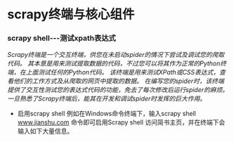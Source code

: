 # scrapy终端与核心组件
### scrapy shell---测试xpath表达式
*Scrapy终端是一个交互终端，供您在未启动spider的情况下尝试及调试您的爬取代码。 其本意是用来测试提取数据的代码，不过您可以将其作为正常的Python终端，在上面测试任何的Python代码。
该终端是用来测试XPath或CSS表达式，查看他们的工作方式及从爬取的网页中提取的数据。 在编写您的spider时，该终端提供了交互性测试您的表达式代码的功能，免去了每次修改后运行spider的麻烦。
一旦熟悉了Scrapy终端后，能其在开发和调试spider时发挥的巨大作用。*

- 启用scrapy shell <url>
  例如在Windows命令终端下，输入scrapy shell www.jianshu.com 命令即可启用Scrapy shell 访问简书主页，并在终端下会输入如下大量信息。



